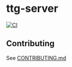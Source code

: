 # ttg-server

[![CI](https://github.com/tabletop-generator/ttg-server/actions/workflows/ci.yml/badge.svg)](https://github.com/tabletop-generator/ttg-server/actions/workflows/ci.yml)

## Contributing

See [CONTRIBUTING.md](CONTRIBUTING.md)
